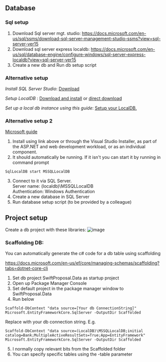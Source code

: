 ## Database

### Sql setup
1. Download Sql server mgt. studio: https://docs.microsoft.com/en-us/sql/ssms/download-sql-server-management-studio-ssms?view=sql-server-ver15
2. Download sql server express localdb: https://docs.microsoft.com/en-us/sql/database-engine/configure-windows/sql-server-express-localdb?view=sql-server-ver15
3. Create a new db and Run db setup script

### Alternative setup
*Install SQL Server Studio*: [Download](https://docs.microsoft.com/en-us/sql/ssms/download-sql-server-management-studio-ssms?view=sql-server-ver15)

*Setup LocalDB* : [Download and install](https://www.sqlshack.com/install-microsoft-sql-server-express-localdb/) or [direct download](http://download.microsoft.com/download/8/D/D/8DD7BDBA-CEF7-4D8E-8C16-D9F69527F909/ENU/x64/SqlLocalDB.MSI)

*Set up a local db instance using this guide*: [Setup your LocalDB.](https://www.sqlshack.com/how-to-connect-and-use-microsoft-sql-server-express-localdb/)

### Alternative setup 2
[Microsoft guide](https://docs.microsoft.com/en-us/sql/database-engine/configure-windows/sql-server-express-localdb?view=sql-server-ver15)
1. Install using link above or through the Visual Studio Installer, as part of the ASP.NET and web development workload, or as an individual component.
2. It should automatically be running. If it isn't you can start it by running in command prompt
```
SqlLocalDB start MSSQLLocalDB
```
3. Connect to it via SQL Server.    
Server name: (localdb)\MSSQLLocalDB  
Authentication: Windows Authentication
4. Create a new database in SQL Server
5. Run database setup script (to be provided by a colleague)

## Project setup
Create a db project with these libraries:
![image](https://user-images.githubusercontent.com/63453969/182610077-fae29d0d-08ad-4a4e-9277-f912de292d58.png)

### Scaffolding DB:
You can automatically generate the c# code for a db table using scaffolding

https://docs.microsoft.com/en-us/ef/core/managing-schemas/scaffolding?tabs=dotnet-core-cli

1. Set db project SwiftProposal.Data as startup project
2. Open up Package Manager Console
3. Set default project in the package manager window to SwiftProposal.Data 
4. Run below
```
Scaffold-DbContext "data source=[Your db ConnectionString]" Microsoft.EntityFrameworkCore.SqlServer -OutputDir Scaffolded
```

Replace with your db connection string. E.g.
```
Scaffold-DbContext "data source=(LocalDB)\MSSQLLocalDB;initial catalog=Bank;MultipleActiveResultSets=True;App=EntityFramework" Microsoft.EntityFrameworkCore.SqlServer -OutputDir Scaffolded
```

5. I normally copy relevant bits from the Scaffolded folder
6. You can specify specific tables using the -table parameter
